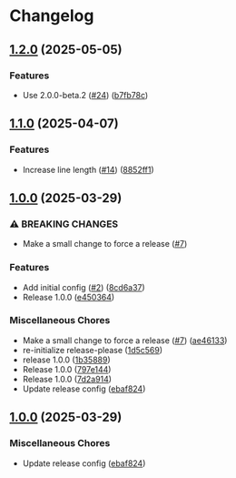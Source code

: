 # Changelog

## [1.2.0](https://github.com/jszymanowski/biomejs-config/compare/v1.1.0...v1.2.0) (2025-05-05)


### Features

* Use 2.0.0-beta.2 ([#24](https://github.com/jszymanowski/biomejs-config/issues/24)) ([b7fb78c](https://github.com/jszymanowski/biomejs-config/commit/b7fb78c37ced245d65d7679aeabd4b8233920a2c))

## [1.1.0](https://github.com/jszymanowski/biomejs-config/compare/v1.0.0...v1.1.0) (2025-04-07)


### Features

* Increase line length ([#14](https://github.com/jszymanowski/biomejs-config/issues/14)) ([8852ff1](https://github.com/jszymanowski/biomejs-config/commit/8852ff1407d44cb3457ccc90c7bd98bf8dd059f8))

## [1.0.0](https://github.com/jszymanowski/biomejs-config/compare/v1.0.0...v1.0.0) (2025-03-29)


### ⚠ BREAKING CHANGES

* Make a small change to force a release ([#7](https://github.com/jszymanowski/biomejs-config/issues/7))

### Features

* Add initial config ([#2](https://github.com/jszymanowski/biomejs-config/issues/2)) ([8cd6a37](https://github.com/jszymanowski/biomejs-config/commit/8cd6a370e37515994ee8c2b89807e760f304896f))
* Release 1.0.0 ([e450364](https://github.com/jszymanowski/biomejs-config/commit/e4503646768a78e1dde49c165a2ebfdcbe08b28b))


### Miscellaneous Chores

* Make a small change to force a release ([#7](https://github.com/jszymanowski/biomejs-config/issues/7)) ([ae46133](https://github.com/jszymanowski/biomejs-config/commit/ae46133b924b7a852e3c43308ae3b8d77f13f759))
* re-initialize release-please ([1d5c569](https://github.com/jszymanowski/biomejs-config/commit/1d5c5695564bf6cc23ee1d59b0f13c55c5fe8cfb))
* release 1.0.0 ([1b35889](https://github.com/jszymanowski/biomejs-config/commit/1b3588957d3c83f361f42f28c5a1a82dd8fb7650))
* Release 1.0.0 ([797e144](https://github.com/jszymanowski/biomejs-config/commit/797e144c619fc1c9e5b64eba19dc8d0d52f2b67c))
* Release 1.0.0 ([7d2a914](https://github.com/jszymanowski/biomejs-config/commit/7d2a9149c9adae2d7d8a94a81a8879e145b6bb4f))
* Update release config ([ebaf824](https://github.com/jszymanowski/biomejs-config/commit/ebaf824aaea67a42880d4314fc2b61d8163276ed))

## [1.0.0](https://github.com/jszymanowski/biomejs-config/compare/v1.0.0...v1.0.0) (2025-03-29)


### Miscellaneous Chores

* Update release config ([ebaf824](https://github.com/jszymanowski/biomejs-config/commit/ebaf824aaea67a42880d4314fc2b61d8163276ed))
